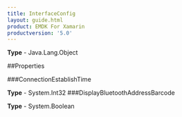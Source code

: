 ```yaml
---
title: InterfaceConfig
layout: guide.html
product: EMDK For Xamarin 
productversion: '5.0' 
---
```



**Type** - Java.Lang.Object

##Properties

###ConnectionEstablishTime


**Type** - System.Int32
###DisplayBluetoothAddressBarcode


**Type** - System.Boolean
